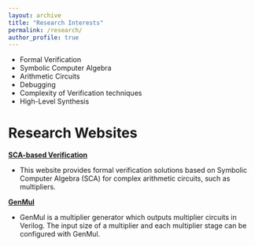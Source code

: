 ```yaml
---
layout: archive
title: "Research Interests"
permalink: /research/
author_profile: true
---
```


- Formal Verification
- Symbolic Computer Algebra
- Arithmetic Circuits
- Debugging
- Complexity of Verification techniques
- High-Level Synthesis


Research Websites
====

[**SCA-based Verification**](http://www.sca-verification.org/)

* This website provides formal verification solutions based on Symbolic Computer Algebra (SCA) for complex arithmetic circuits, such as multipliers.

[**GenMul**](http://www.sca-verification.org/genmul/)

* GenMul is a multiplier generator which outputs multiplier circuits in Verilog. The input size of a multiplier and each multiplier stage can be configured with GenMul.

